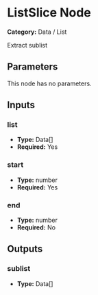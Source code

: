 
# ListSlice Node

**Category:** Data / List

Extract sublist

## Parameters

This node has no parameters.

## Inputs


### list
- **Type:** Data[]
- **Required:** Yes



### start
- **Type:** number
- **Required:** Yes



### end
- **Type:** number
- **Required:** No



## Outputs


### sublist
- **Type:** Data[]





